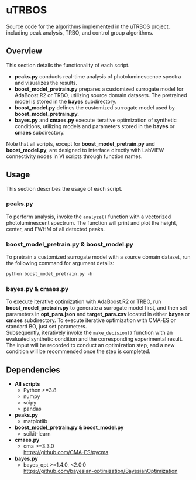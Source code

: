 # uTRBOS
Source code for the algorithms implemented in the uTRBOS project, including peak analysis, TRBO, and control group algorithms.

## Overview 
This section details the functionality of each script.
- **peaks.py** conducts real-time analysis of photoluminescence spectra and visualizes the results.
- **boost_model_pretrain.py** prepares a customized surrogate model for AdaBoost.R2 or TRBO, utilizing source domain datasets. The pretrained model is stored in the **bayes** subdirectory.
- **boost_model.py** defines the customized surrogate model used by **boost_model_pretrain.py**.
- **bayes.py** and **cmaes.py** execute iterative optimization of synthetic conditions, utilizing models and parameters stored in the **bayes** or **cmaes** subdirectory.

Note that all scripts, except for **boost_model_pretrain.py** and **boost_model.py**, are designed to interface directly with LabVIEW connectivity nodes in VI scripts through function names.

## Usage
This section describes the usage of each script.
### peaks.py
To perform analysis, invoke the `analyze()` function with a vectorized photoluminescent spectrum. The function will print and plot the height, center, and FWHM of all detected peaks. 
### boost_model_pretrain.py & boost_model.py
To pretrain a customized surrogate model with a source domain dataset, run the following command for argument details:
```python
python boost_model_pretrain.py -h
```
### bayes.py & cmaes.py
To execute iterative optimization with AdaBoost.R2 or TRBO, run **boost_model_pretrain.py** to generate a surrogate model first, and then set parameters in **opt_para.json** and **target_para.csv** located in either **bayes** or **cmaes** subdirectory. To execute iterative optimization with CMA-ES or standard BO, just set parameters.  
Subsequently, iteratively invoke the `make_decision()` function with an evaluated synthetic condition and the corresponding experimental result. The input will be recorded to conduct an optimization step, and a new condition will be recommended once the step is completed.

## Dependencies
- **All scripts**
  - Python >=3.8
  - numpy
  - scipy
  - pandas
- **peaks.py**
  - matplotlib
- **boost_model_pretrain.py & boost_model.py**
  - scikit-learn
- **cmaes.py**
  - cma >=3.3.0  
https://github.com/CMA-ES/pycma
- **bayes.py**
  - bayes_opt >=1.4.0, <2.0.0  
https://github.com/bayesian-optimization/BayesianOptimization
 